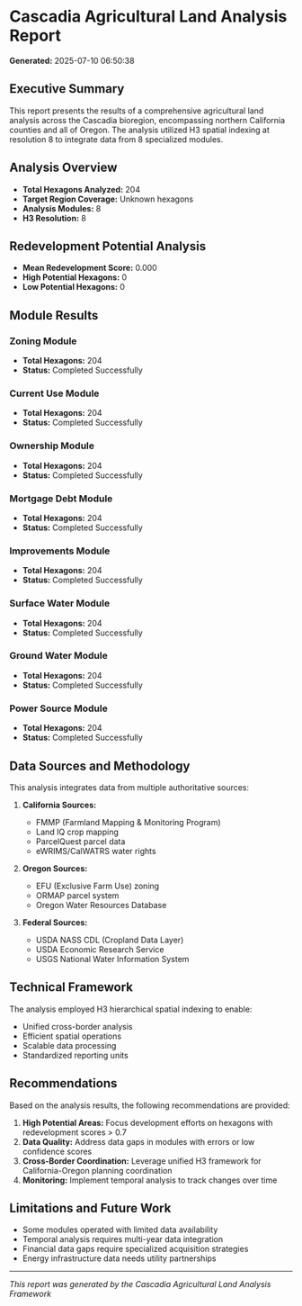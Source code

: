 # Cascadia Agricultural Land Analysis Report

**Generated:** 2025-07-10 06:50:38

## Executive Summary

This report presents the results of a comprehensive agricultural land analysis across the Cascadia bioregion, encompassing northern California counties and all of Oregon. The analysis utilized H3 spatial indexing at resolution 8 to integrate data from 8 specialized modules.

## Analysis Overview

- **Total Hexagons Analyzed:** 204
- **Target Region Coverage:** Unknown hexagons
- **Analysis Modules:** 8
- **H3 Resolution:** 8

## Redevelopment Potential Analysis

- **Mean Redevelopment Score:** 0.000
- **High Potential Hexagons:** 0
- **Low Potential Hexagons:** 0

## Module Results

### Zoning Module

- **Total Hexagons:** 204
- **Status:** Completed Successfully

### Current Use Module

- **Total Hexagons:** 204
- **Status:** Completed Successfully

### Ownership Module

- **Total Hexagons:** 204
- **Status:** Completed Successfully

### Mortgage Debt Module

- **Total Hexagons:** 204
- **Status:** Completed Successfully

### Improvements Module

- **Total Hexagons:** 204
- **Status:** Completed Successfully

### Surface Water Module

- **Total Hexagons:** 204
- **Status:** Completed Successfully

### Ground Water Module

- **Total Hexagons:** 204
- **Status:** Completed Successfully

### Power Source Module

- **Total Hexagons:** 204
- **Status:** Completed Successfully

## Data Sources and Methodology

This analysis integrates data from multiple authoritative sources:

1. **California Sources:**
   - FMMP (Farmland Mapping & Monitoring Program)
   - Land IQ crop mapping
   - ParcelQuest parcel data
   - eWRIMS/CalWATRS water rights

2. **Oregon Sources:**
   - EFU (Exclusive Farm Use) zoning
   - ORMAP parcel system
   - Oregon Water Resources Database

3. **Federal Sources:**
   - USDA NASS CDL (Cropland Data Layer)
   - USDA Economic Research Service
   - USGS National Water Information System

## Technical Framework

The analysis employed H3 hierarchical spatial indexing to enable:
- Unified cross-border analysis
- Efficient spatial operations
- Scalable data processing
- Standardized reporting units

## Recommendations

Based on the analysis results, the following recommendations are provided:

1. **High Potential Areas:** Focus development efforts on hexagons with redevelopment scores > 0.7
2. **Data Quality:** Address data gaps in modules with errors or low confidence scores
3. **Cross-Border Coordination:** Leverage unified H3 framework for California-Oregon planning coordination
4. **Monitoring:** Implement temporal analysis to track changes over time

## Limitations and Future Work

- Some modules operated with limited data availability
- Temporal analysis requires multi-year data integration
- Financial data gaps require specialized acquisition strategies
- Energy infrastructure data needs utility partnerships

---

*This report was generated by the Cascadia Agricultural Land Analysis Framework*
